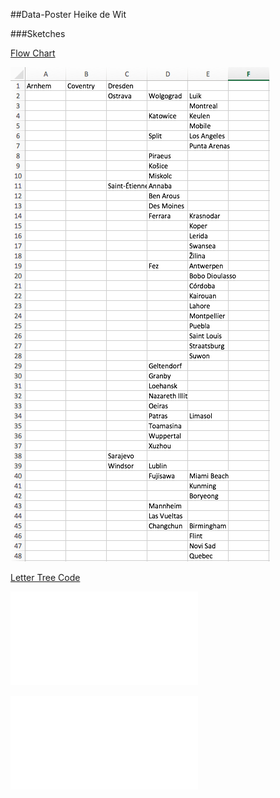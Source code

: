 ##Data-Poster
Heike de Wit

###Sketches

[Flow Chart](FlowChartCitiesDraft)

![flowchart](FlowChartScreenshot.png)

[Letter Tree Code](lettertree.pv)

![lettertree](lettertree.pdf)

![Poster Sketch](Poster1Sketch.pdf)